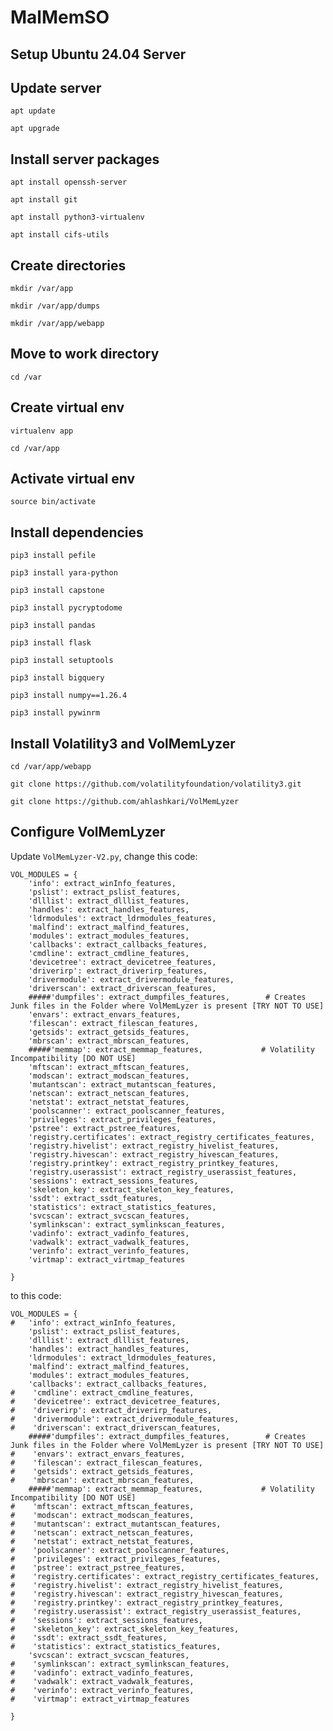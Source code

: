 # MalMemSO

## Setup Ubuntu 24.04 Server

## Update server
`apt update`

`apt upgrade`

## Install server packages
`apt install openssh-server`

`apt install git`

`apt install python3-virtualenv`

`apt install cifs-utils`


## Create directories

`mkdir /var/app`

`mkdir /var/app/dumps`

`mkdir /var/app/webapp`


## Move to work directory
`cd /var`

## Create virtual env
`virtualenv app`

`cd /var/app`

## Activate virtual env
`source bin/activate`

## Install dependencies
`pip3 install pefile`

`pip3 install yara-python`

`pip3 install capstone`

`pip3 install pycryptodome`

`pip3 install pandas`

`pip3 install flask`

`pip3 install setuptools`

`pip3 install bigquery`

`pip3 install numpy==1.26.4`

`pip3 install pywinrm`

## Install Volatility3 and VolMemLyzer

`cd /var/app/webapp`

`git clone https://github.com/volatilityfoundation/volatility3.git`

`git clone https://github.com/ahlashkari/VolMemLyzer`


## Configure VolMemLyzer

Update `VolMemLyzer-V2.py`, change this code:

```
VOL_MODULES = {
    'info': extract_winInfo_features,
    'pslist': extract_pslist_features,
    'dlllist': extract_dlllist_features,
    'handles': extract_handles_features,
    'ldrmodules': extract_ldrmodules_features,
    'malfind': extract_malfind_features,
    'modules': extract_modules_features,
    'callbacks': extract_callbacks_features,
    'cmdline': extract_cmdline_features,
    'devicetree': extract_devicetree_features,
    'driverirp': extract_driverirp_features,
    'drivermodule': extract_drivermodule_features,
    'driverscan': extract_driverscan_features,
    #####'dumpfiles': extract_dumpfiles_features,        # Creates Junk files in the Folder where VolMemLyzer is present [TRY NOT TO USE]
    'envars': extract_envars_features,
    'filescan': extract_filescan_features,
    'getsids': extract_getsids_features,
    'mbrscan': extract_mbrscan_features,
    #####'memmap': extract_memmap_features,             # Volatility Incompatibility [DO NOT USE]
    'mftscan': extract_mftscan_features,
    'modscan': extract_modscan_features,
    'mutantscan': extract_mutantscan_features,
    'netscan': extract_netscan_features,
    'netstat': extract_netstat_features,
    'poolscanner': extract_poolscanner_features,
    'privileges': extract_privileges_features,
    'pstree': extract_pstree_features,
    'registry.certificates': extract_registry_certificates_features,
    'registry.hivelist': extract_registry_hivelist_features,
    'registry.hivescan': extract_registry_hivescan_features,
    'registry.printkey': extract_registry_printkey_features,
    'registry.userassist': extract_registry_userassist_features,
    'sessions': extract_sessions_features,
    'skeleton_key': extract_skeleton_key_features,
    'ssdt': extract_ssdt_features,
    'statistics': extract_statistics_features,
    'svcscan': extract_svcscan_features,
    'symlinkscan': extract_symlinkscan_features,
    'vadinfo': extract_vadinfo_features,
    'vadwalk': extract_vadwalk_features,
    'verinfo': extract_verinfo_features,
    'virtmap': extract_virtmap_features

}

```

to this code:

```
VOL_MODULES = {
#   'info': extract_winInfo_features,
    'pslist': extract_pslist_features,
    'dlllist': extract_dlllist_features,
    'handles': extract_handles_features,
    'ldrmodules': extract_ldrmodules_features,
    'malfind': extract_malfind_features,
    'modules': extract_modules_features,
    'callbacks': extract_callbacks_features,
#    'cmdline': extract_cmdline_features,
#    'devicetree': extract_devicetree_features,
#    'driverirp': extract_driverirp_features,
#    'drivermodule': extract_drivermodule_features,
#    'driverscan': extract_driverscan_features,
    #####'dumpfiles': extract_dumpfiles_features,        # Creates Junk files in the Folder where VolMemLyzer is present [TRY NOT TO USE]
#    'envars': extract_envars_features,
#    'filescan': extract_filescan_features,
#    'getsids': extract_getsids_features,
#    'mbrscan': extract_mbrscan_features,
    #####'memmap': extract_memmap_features,             # Volatility Incompatibility [DO NOT USE]
#    'mftscan': extract_mftscan_features,
#    'modscan': extract_modscan_features,
#    'mutantscan': extract_mutantscan_features,
#    'netscan': extract_netscan_features,
#    'netstat': extract_netstat_features,
#    'poolscanner': extract_poolscanner_features,
#    'privileges': extract_privileges_features,
#    'pstree': extract_pstree_features,
#    'registry.certificates': extract_registry_certificates_features,
#    'registry.hivelist': extract_registry_hivelist_features,
#    'registry.hivescan': extract_registry_hivescan_features,
#    'registry.printkey': extract_registry_printkey_features,
#    'registry.userassist': extract_registry_userassist_features,
#    'sessions': extract_sessions_features,
#    'skeleton_key': extract_skeleton_key_features,
#    'ssdt': extract_ssdt_features,
#    'statistics': extract_statistics_features,
    'svcscan': extract_svcscan_features,
#    'symlinkscan': extract_symlinkscan_features,
#    'vadinfo': extract_vadinfo_features,
#    'vadwalk': extract_vadwalk_features,
#    'verinfo': extract_verinfo_features,
#    'virtmap': extract_virtmap_features

}
```

